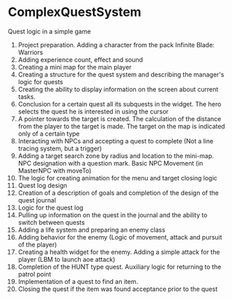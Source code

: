 # ComplexQuestSystem
Quest logic in a simple game

1. Project preparation. Adding a character from the pack Infinite Blade: Warriors
2. Adding experience count, effect and sound
3. Сreating a mini map for the main player
4. Creating a structure for the quest system and describing the manager's logic for quests
5. Сreating the ability to display information on the screen about current tasks.
6. Conclusion for a certain quest all its subquests in the widget. The hero selects the quest he is interested in using the cursor
7. A pointer towards the target is created. The calculation of the distance from the player to the target is made. The target on the map is indicated only of a certain type
8. Interacting with NPCs and accepting a quest to complete (Not a line tracing system, but a trigger)
9. Adding a target search zone by radius and location to the mini-map. NPC designation with a question mark. Basic NPC Movement (in MasterNPC with moveTo)
10. The logic for creating animation for the menu and target closing logic
11. Quest log design
12. Creation of a description of goals and completion of the design of the quest journal
13. Logic for the quest log
14. Pulling up information on the quest in the journal and the ability to switch between quests
15. Adding a life system and preparing an enemy class
16. Adding behavior for the enemy (Logic of movement, attack and pursuit of the player)
17. Creating a health widget for the enemy. Adding a simple attack for the player (LBM to launch aoe attack)
18. Completion of the HUNT type quest. Auxiliary logic for returning to the patrol point
19. Implementation of a quest to find an item.
20. Сlosing the quest if the item was found acceptance prior to the quest
